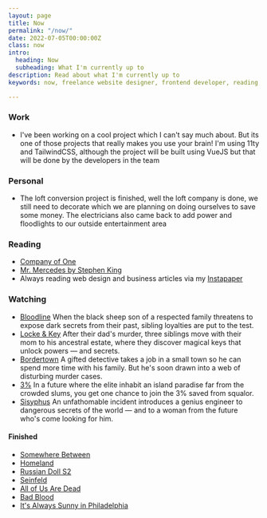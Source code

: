 ```yaml
---
layout: page
title: Now
permalink: "/now/"
date: 2022-07-05T00:00:00Z
class: now
intro:
  heading: Now
  subheading: What I'm currently up to
description: Read about what I'm currently up to
keywords: now, freelance website designer, frontend developer, reading, watching, work

---
```

### Work
* I've been working on a cool project which I can't say much about. But its one of those projects that really makes you use your brain! I'm using 11ty and TailwindCSS, although the project will be built using VueJS but that will be done by the developers in the team

### Personal
* The loft conversion project is finished, well the loft company is done, we still need to decorate which we are planning on doing ourselves to save some money. The electricians also came back to add power and floodlights to our outside entertainment area

### Reading
* [Company of One](https://bookwyrm.social/book/184714 "Company of One")
* [Mr. Mercedes by Stephen King](https://bookwyrm.social/book/36342 "Mr. Mercedes by Stephen King")
* Always reading web design and business articles via my [Instapaper](https://www.instapaper.com/p/juanfernandes "Juan Fernandes on Instapaper")

### Watching
* [Bloodline](https://www.netflix.com/gb/title/80010655 "Bloodline")
  When the black sheep son of a respected family threatens to expose dark secrets from their past, sibling loyalties are put to the test.
* [Locke & Key](https://www.netflix.com/gb/Title/80241239 "Locke & Key")
  After their dad's murder, three siblings move with their mom to his ancestral estate, where they discover magical keys that unlock powers — and secrets.
* [Bordertown](https://www.netflix.com/gb/title/80145143 "Bordertown")
  A gifted detective takes a job in a small town so he can spend more time with his family. But he's soon drawn into a web of disturbing murder cases.
* [3%](https://www.netflix.com/gb/title/80074220 "3%")
  In a future where the elite inhabit an island paradise far from the crowded slums, you get one chance to join the 3% saved from squalor.
* [Sisyphus](https://www.netflix.com/gb/title/81397558)
  An unfathomable incident introduces a genius engineer to dangerous secrets of the world — and to a woman from the future who's come looking for him.

#### Finished
* [Somewhere Between](https://www.netflix.com/gb/title/80173623 "Somewhere Between")
* [Homeland](https://www.netflix.com/gb/title/70180387 "Homeland")
* [Russian Doll S2](https://www.netflix.com/gb/title/80211627 "Russian Doll")
* [Seinfeld](https://www.netflix.com/gb/title/70153373 "Seinfeld")
* [All of Us Are Dead](https://www.netflix.com/gb/title/81237994 "All of Us Are Dead")
* [Bad Blood](https://www.netflix.com/gb/TITLE/80221787 "Bad Blood")
* [It's Always Sunny in Philadelphia](https://www3.stage.netflix.com/gb/title/70136141 "It's Always Sunny in Philadelphia")
